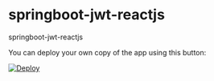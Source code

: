 # springboot-jwt-reactjs
springboot-jwt-reactjs


You can deploy your own copy of the app using this button:

[![Deploy](https://www.herokucdn.com/deploy/button.svg)](https://heroku.com/deploy?template=https://github.com/ricardocunha/springboot-jwt-reactjs/tree/master)
